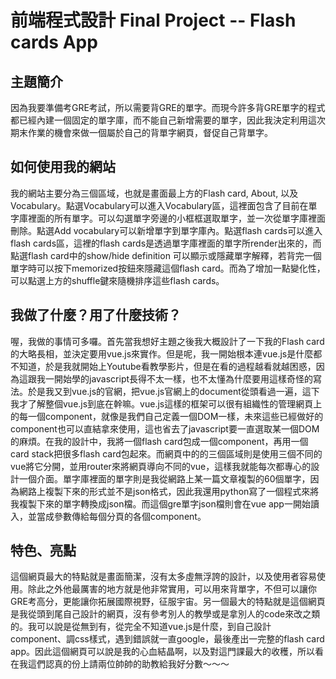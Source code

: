 # 前端程式設計 Final Project -- Flash cards App

## 主題簡介
因為我要準備考GRE考試，所以需要背GRE的單字。而現今許多背GRE單字的程式都已經內建一個固定的單字庫，而不能自己新增需要的單字，因此我決定利用這次期末作業的機會來做一個屬於自己的背單字網頁，督促自己背單字。

## 如何使用我的網站
我的網站主要分為三個區域，也就是畫面最上方的Flash card, About, 以及Vocabulary。點選Vocabulary可以進入Vocabulary區，這裡面包含了目前在單字庫裡面的所有單字。可以勾選單字旁邊的小框框選取單字，並一次從單字庫裡面刪除。點選Add vocabulary可以新增單字到單字庫內。點選flash cards可以進入flash cards區，這裡的flash cards是透過單字庫裡面的單字所render出來的，而點選flash card中的show/hide definition 可以顯示或隱藏單字解釋，若背完一個單字時可以按下memorized按鈕來隱藏這個flash card。而為了增加一點變化性，可以點選上方的shuffle鍵來隨機排序這些flash cards。

## 我做了什麼？用了什麼技術？
喔，我做的事情可多囉。首先當我想好主題之後我大概設計了一下我的Flash card的大略長相，並決定要用vue.js來實作。但是呢，我一開始根本連vue.js是什麼都不知道，於是我就開始上Youtube看教學影片，但是在看的過程越看就越困惑，因為這跟我一開始學的javascript長得不太一樣，也不太懂為什麼要用這樣奇怪的寫法。於是我又到vue.js的官網，把vue.js官網上的document從頭看過一遍，這下我才了解整個vue.js到底在幹嘛。vue.js這樣的框架可以很有組織性的管理網頁上的每一個component，就像是我們自己定義一個DOM一樣，未來這些已經做好的component也可以直結拿來使用，這也省去了javascript要一直選取某一個DOM的麻煩。在我的設計中，我將一個flash card包成一個component，再用一個card stack把很多flash card包起來。而網頁中的的三個區域則是使用三個不同的vue將它分開，並用router來將網頁導向不同的vue，這樣我就能每次都專心的設計一個介面。單字庫裡面的單字則是我從網路上某一篇文章複製的60個單字，因為網路上複製下來的形式並不是json格式，因此我還用python寫了一個程式來將我複製下來的單字轉換成json檔。而這個gre單字json檔則會在vue app一開始讀入，並當成參數傳給每個分頁的各個component。

## 特色、亮點
這個網頁最大的特點就是畫面簡潔，沒有太多虛無浮誇的設計，以及使用者容易使用。除此之外他最厲害的地方就是他非常實用，可以用來背單字，不但可以讓你GRE考高分，更能讓你拓展國際視野，征服宇宙。另一個最大的特點就是這個網頁是我從頭到尾自己設計的網頁，沒有參考別人的教學或是拿別人的code來改之類的。我可以說是從無到有，從完全不知道vue.js是什麼，到自己設計component、調css樣式，遇到錯誤就一直google，最後產出一完整的flash card app。因此這個網頁可以說是我的心血結晶啊，以及對這門課最大的收穫，所以看在我這們認真的份上請兩位帥帥的助教給我好分數～～～